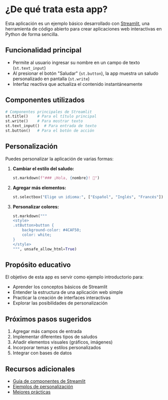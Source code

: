 # ¿De qué trata esta app?

Esta aplicación es un ejemplo básico desarrollado con [Streamlit](https://streamlit.io/), una herramienta de código abierto para crear aplicaciones web interactivas en Python de forma sencilla.

## Funcionalidad principal
- Permite al usuario ingresar su nombre en un campo de texto (`st.text_input`)
- Al presionar el botón "Saludar" (`st.button`), la app muestra un saludo personalizado en pantalla (`st.write`)
- Interfaz reactiva que actualiza el contenido instantáneamente

## Componentes utilizados
```python
# Componentes principales de Streamlit
st.title()    # Para el título principal
st.write()    # Para mostrar texto
st.text_input()  # Para entrada de texto
st.button()   # Para el botón de acción
```

## Personalización
Puedes personalizar la aplicación de varias formas:
1. **Cambiar el estilo del saludo:**
   ```python
   st.markdown(f"### ¡Hola, {nombre}! 👋")
   ```

2. **Agregar más elementos:**
   ```python
   st.selectbox("Elige un idioma:", ["Español", "Inglés", "Francés"])
   ```

3. **Personalizar colores:**
   ```python
   st.markdown("""
   <style>
   .stButton>button {
       background-color: #4CAF50;
       color: white;
   }
   </style>
   """, unsafe_allow_html=True)
   ```

## Propósito educativo
El objetivo de esta app es servir como ejemplo introductorio para:
- Aprender los conceptos básicos de Streamlit
- Entender la estructura de una aplicación web simple
- Practicar la creación de interfaces interactivas
- Explorar las posibilidades de personalización



## Próximos pasos sugeridos
1. Agregar más campos de entrada
2. Implementar diferentes tipos de saludos
3. Añadir elementos visuales (gráficos, imágenes)
4. Incorporar temas y estilos personalizados
5. Integrar con bases de datos

## Recursos adicionales
- [Guía de componentes de Streamlit](https://docs.streamlit.io/library/api-reference)
- [Ejemplos de personalización](https://docs.streamlit.io/library/api-reference/theming)
- [Mejores prácticas](https://docs.streamlit.io/library/get-started/main-concepts)

